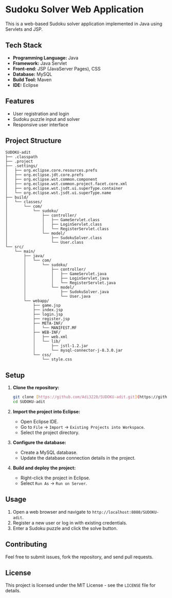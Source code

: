 # Sudoku Solver Web Application

This is a web-based Sudoku solver application implemented in Java using Servlets and JSP.

## Tech Stack

-   **Programming Language:** Java
-   **Framework:** Java Servlet
-   **Front-end:** JSP (JavaServer Pages), CSS
-   **Database:** MySQL
-   **Build Tool:** Maven
-   **IDE:** Eclipse

## Features

-   User registration and login
-   Sudoku puzzle input and solver
-   Responsive user interface

## Project Structure

```
SUDOKU-adit
├── .classpath
├── .project
├── .settings/
│   ├── org.eclipse.core.resources.prefs
│   ├── org.eclipse.jdt.core.prefs
│   ├── org.eclipse.wst.common.component
│   ├── org.eclipse.wst.common.project.facet.core.xml
│   ├── org.eclipse.wst.jsdt.ui.superType.container
│   └── org.eclipse.wst.jsdt.ui.superType.name
├── build/
│   └── classes/
│       └── com/
│           └── sudoku/
│               ├── controller/
│               │   ├── GameServlet.class
│               │   ├── LoginServlet.class
│               │   └── RegisterServlet.class
│               └── model/
│                   ├── SudokuSolver.class
│                   └── User.class
└── src/
    └── main/
        ├── java/
        │   └── com/
        │       └── sudoku/
        │           ├── controller/
        │           │   ├── GameServlet.java
        │           │   ├── LoginServlet.java
        │           │   └── RegisterServlet.java
        │           └── model/
        │               ├── SudokuSolver.java
        │               └── User.java
        └── webapp/
            ├── game.jsp
            ├── index.jsp
            ├── login.jsp
            ├── register.jsp
            ├── META-INF/
            │   └── MANIFEST.MF
            ├── WEB-INF/
            │   ├── web.xml
            │   └── lib/
            │       ├── jstl-1.2.jar
            │       └── mysql-connector-j-8.3.0.jar
            └── css/
                └── style.css
```

## Setup

1.  **Clone the repository:**

    ```bash
    git clone [https://github.com/Adi3220/SUDOKU-adit.git](https://github.com/Adi3220/SUDOKU-adit.git)
    cd SUDOKU-adit
    ```

2.  **Import the project into Eclipse:**
    -   Open Eclipse IDE.
    -   Go to `File` -> `Import` -> `Existing Projects into Workspace`.
    -   Select the project directory.

3.  **Configure the database:**
    -   Create a MySQL database.
    -   Update the database connection details in the project.

4.  **Build and deploy the project:**
    -   Right-click the project in Eclipse.
    -   Select `Run As` -> `Run on Server`.

## Usage

1.  Open a web browser and navigate to `http://localhost:8080/SUDOKU-adit`.
2.  Register a new user or log in with existing credentials.
3.  Enter a Sudoku puzzle and click the solve button.

## Contributing

Feel free to submit issues, fork the repository, and send pull requests.

## License

This project is licensed under the MIT License - see the `LICENSE` file for details.

